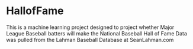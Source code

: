 # HallofFame
This is a machine learning project designed to project whether Major League Baseball batters will make the National Baseball Hall of Fame
Data was pulled from the Lahman Baseball Database at SeanLahman.com
